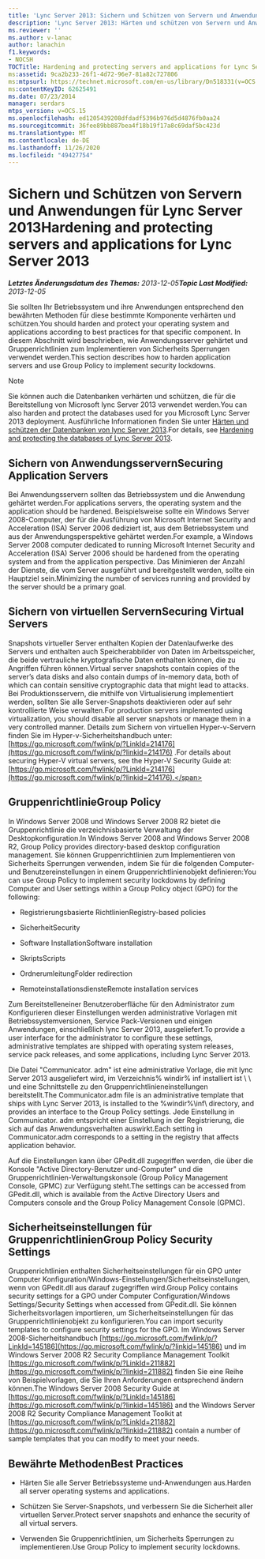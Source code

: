 ```yaml
---
title: 'Lync Server 2013: Sichern und Schützen von Servern und Anwendungen'
description: 'Lync Server 2013: Härten und schützen von Servern und Anwendungen'
ms.reviewer: ''
ms.author: v-lanac
author: lanachin
f1.keywords:
- NOCSH
TOCTitle: Hardening and protecting servers and applications for Lync Server 2013
ms:assetid: 9ca2b233-26f1-4d72-96e7-81a82c727806
ms:mtpsurl: https://technet.microsoft.com/en-us/library/Dn518331(v=OCS.15)
ms:contentKeyID: 62625491
ms.date: 07/23/2014
manager: serdars
mtps_version: v=OCS.15
ms.openlocfilehash: ed1205439208dfdadf5396b976d5d4876fb0aa24
ms.sourcegitcommit: 36fee89bb887bea4f18b19f17a8c69daf5bc423d
ms.translationtype: MT
ms.contentlocale: de-DE
ms.lasthandoff: 11/26/2020
ms.locfileid: "49427754"
---
```

# <a name="hardening-and-protecting-servers-and-applications-for-lync-server-2013"></a><span data-ttu-id="bd521-103">Sichern und Schützen von Servern und Anwendungen für Lync Server 2013</span><span class="sxs-lookup"><span data-stu-id="bd521-103">Hardening and protecting servers and applications for Lync Server 2013</span></span>

<div data-xmlns="http://www.w3.org/1999/xhtml">

<div class="topic" data-xmlns="http://www.w3.org/1999/xhtml" data-msxsl="urn:schemas-microsoft-com:xslt" data-cs="https://msdn.microsoft.com/">

<div data-asp="https://msdn2.microsoft.com/asp">



</div>

<div id="mainSection">

<div id="mainBody"><span data-ttu-id="bd521-104">

<span> </span></span><span class="sxs-lookup"><span data-stu-id="bd521-104">

<span> </span></span></span>

<span data-ttu-id="bd521-105">_**Letztes Änderungsdatum des Themas:** 2013-12-05_</span><span class="sxs-lookup"><span data-stu-id="bd521-105">_**Topic Last Modified:** 2013-12-05_</span></span>

<span data-ttu-id="bd521-106">Sie sollten Ihr Betriebssystem und ihre Anwendungen entsprechend den bewährten Methoden für diese bestimmte Komponente verhärten und schützen.</span><span class="sxs-lookup"><span data-stu-id="bd521-106">You should harden and protect your operating system and applications according to best practices for that specific component.</span></span> <span data-ttu-id="bd521-107">In diesem Abschnitt wird beschrieben, wie Anwendungsserver gehärtet und Gruppenrichtlinien zum Implementieren von Sicherheits Sperrungen verwendet werden.</span><span class="sxs-lookup"><span data-stu-id="bd521-107">This section describes how to harden application servers and use Group Policy to implement security lockdowns.</span></span>

<div>


> [!NOTE]  
> <span data-ttu-id="bd521-108">Sie können auch die Datenbanken verhärten und schützen, die für die Bereitstellung von Microsoft lync Server 2013 verwendet werden.</span><span class="sxs-lookup"><span data-stu-id="bd521-108">You can also harden and protect the databases used for you Microsoft Lync Server 2013 deployment.</span></span> <span data-ttu-id="bd521-109">Ausführliche Informationen finden Sie unter <A href="lync-server-2013-hardening-and-protecting-databases.md">Härten und schützen der Datenbanken von lync Server 2013</A>.</span><span class="sxs-lookup"><span data-stu-id="bd521-109">For details, see <A href="lync-server-2013-hardening-and-protecting-databases.md">Hardening and protecting the databases of Lync Server 2013</A>.</span></span>



</div>

<div>

## <a name="securing-application-servers"></a><span data-ttu-id="bd521-110">Sichern von Anwendungsservern</span><span class="sxs-lookup"><span data-stu-id="bd521-110">Securing Application Servers</span></span>

<span data-ttu-id="bd521-111">Bei Anwendungsservern sollten das Betriebssystem und die Anwendung gehärtet werden.</span><span class="sxs-lookup"><span data-stu-id="bd521-111">For applications servers, the operating system and the application should be hardened.</span></span> <span data-ttu-id="bd521-112">Beispielsweise sollte ein Windows Server 2008-Computer, der für die Ausführung von Microsoft Internet Security and Acceleration (ISA) Server 2006 dediziert ist, aus dem Betriebssystem und aus der Anwendungsperspektive gehärtet werden.</span><span class="sxs-lookup"><span data-stu-id="bd521-112">For example, a Windows Server 2008 computer dedicated to running Microsoft Internet Security and Acceleration (ISA) Server 2006 should be hardened from the operating system and from the application perspective.</span></span> <span data-ttu-id="bd521-113">Das Minimieren der Anzahl der Dienste, die vom Server ausgeführt und bereitgestellt werden, sollte ein Hauptziel sein.</span><span class="sxs-lookup"><span data-stu-id="bd521-113">Minimizing the number of services running and provided by the server should be a primary goal.</span></span>

</div>

<div>

## <a name="securing-virtual-servers"></a><span data-ttu-id="bd521-114">Sichern von virtuellen Servern</span><span class="sxs-lookup"><span data-stu-id="bd521-114">Securing Virtual Servers</span></span>

<span data-ttu-id="bd521-115">Snapshots virtueller Server enthalten Kopien der Datenlaufwerke des Servers und enthalten auch Speicherabbilder von Daten im Arbeitsspeicher, die beide vertrauliche kryptografische Daten enthalten können, die zu Angriffen führen können.</span><span class="sxs-lookup"><span data-stu-id="bd521-115">Virtual server snapshots contain copies of the server’s data disks and also contain dumps of in-memory data, both of which can contain sensitive cryptographic data that might lead to attacks.</span></span> <span data-ttu-id="bd521-116">Bei Produktionsservern, die mithilfe von Virtualisierung implementiert werden, sollten Sie alle Server-Snapshots deaktivieren oder auf sehr kontrollierte Weise verwalten.</span><span class="sxs-lookup"><span data-stu-id="bd521-116">For production servers implemented using virtualization, you should disable all server snapshots or manage them in a very controlled manner.</span></span> <span data-ttu-id="bd521-117">Details zum Sichern von virtuellen Hyper-v-Servern finden Sie im Hyper-v-Sicherheitshandbuch unter: [https://go.microsoft.com/fwlink/p/?LinkId=214176](https://go.microsoft.com/fwlink/p/?linkid=214176) .</span><span class="sxs-lookup"><span data-stu-id="bd521-117">For details about securing Hyper-V virtual servers, see the Hyper-V Security Guide at: [https://go.microsoft.com/fwlink/p/?LinkId=214176](https://go.microsoft.com/fwlink/p/?linkid=214176).</span></span>

</div>

<div>

## <a name="group-policy"></a><span data-ttu-id="bd521-118">Gruppenrichtlinie</span><span class="sxs-lookup"><span data-stu-id="bd521-118">Group Policy</span></span>

<span data-ttu-id="bd521-119">In Windows Server 2008 und Windows Server 2008 R2 bietet die Gruppenrichtlinie die verzeichnisbasierte Verwaltung der Desktopkonfiguration.</span><span class="sxs-lookup"><span data-stu-id="bd521-119">In Windows Server 2008 and Windows Server 2008 R2, Group Policy provides directory-based desktop configuration management.</span></span> <span data-ttu-id="bd521-120">Sie können Gruppenrichtlinien zum Implementieren von Sicherheits Sperrungen verwenden, indem Sie für die folgenden Computer-und Benutzereinstellungen in einem Gruppenrichtlinienobjekt definieren:</span><span class="sxs-lookup"><span data-stu-id="bd521-120">You can use Group Policy to implement security lockdowns by defining Computer and User settings within a Group Policy object (GPO) for the following:</span></span>

  - <span data-ttu-id="bd521-121">Registrierungsbasierte Richtlinien</span><span class="sxs-lookup"><span data-stu-id="bd521-121">Registry-based policies</span></span>

  - <span data-ttu-id="bd521-122">Sicherheit</span><span class="sxs-lookup"><span data-stu-id="bd521-122">Security</span></span>

  - <span data-ttu-id="bd521-123">Software Installation</span><span class="sxs-lookup"><span data-stu-id="bd521-123">Software installation</span></span>

  - <span data-ttu-id="bd521-124">Skripts</span><span class="sxs-lookup"><span data-stu-id="bd521-124">Scripts</span></span>

  - <span data-ttu-id="bd521-125">Ordnerumleitung</span><span class="sxs-lookup"><span data-stu-id="bd521-125">Folder redirection</span></span>

  - <span data-ttu-id="bd521-126">Remoteinstallationsdienste</span><span class="sxs-lookup"><span data-stu-id="bd521-126">Remote installation services</span></span>

<span data-ttu-id="bd521-127">Zum Bereitstelleneiner Benutzeroberfläche für den Administrator zum Konfigurieren dieser Einstellungen werden administrative Vorlagen mit Betriebssystemversionen, Service Pack-Versionen und einigen Anwendungen, einschließlich lync Server 2013, ausgeliefert.</span><span class="sxs-lookup"><span data-stu-id="bd521-127">To provide a user interface for the administrator to configure these settings, administrative templates are shipped with operating system releases, service pack releases, and some applications, including Lync Server 2013.</span></span>

<span data-ttu-id="bd521-128">Die Datei "Communicator. adm" ist eine administrative Vorlage, die mit lync Server 2013 ausgeliefert wird, im Verzeichnis% windir% inf installiert ist \\ \\ und eine Schnittstelle zu den Gruppenrichtlinieneinstellungen bereitstellt.</span><span class="sxs-lookup"><span data-stu-id="bd521-128">The Communicator.adm file is an administrative template that ships with Lync Server 2013, is installed to the %windir%\\inf\\ directory, and provides an interface to the Group Policy settings.</span></span> <span data-ttu-id="bd521-129">Jede Einstellung in Communicator. adm entspricht einer Einstellung in der Registrierung, die sich auf das Anwendungsverhalten auswirkt.</span><span class="sxs-lookup"><span data-stu-id="bd521-129">Each setting in Communicator.adm corresponds to a setting in the registry that affects application behavior.</span></span>

<span data-ttu-id="bd521-130">Auf die Einstellungen kann über GPedit.dll zugegriffen werden, die über die Konsole "Active Directory-Benutzer und-Computer" und die Gruppenrichtlinien-Verwaltungskonsole (Group Policy Management Console, GPMC) zur Verfügung steht.</span><span class="sxs-lookup"><span data-stu-id="bd521-130">The settings can be accessed from GPedit.dll, which is available from the Active Directory Users and Computers console and the Group Policy Management Console (GPMC).</span></span>

</div>

<div>

## <a name="group-policy-security-settings"></a><span data-ttu-id="bd521-131">Sicherheitseinstellungen für Gruppenrichtlinien</span><span class="sxs-lookup"><span data-stu-id="bd521-131">Group Policy Security Settings</span></span>

<span data-ttu-id="bd521-132">Gruppenrichtlinien enthalten Sicherheitseinstellungen für ein GPO unter Computer Konfiguration/Windows-Einstellungen/Sicherheitseinstellungen, wenn von GPedit.dll aus darauf zugegriffen wird.</span><span class="sxs-lookup"><span data-stu-id="bd521-132">Group Policy contains security settings for a GPO under Computer Configuration/Windows Settings/Security Settings when accessed from GPedit.dll.</span></span> <span data-ttu-id="bd521-133">Sie können Sicherheitsvorlagen importieren, um Sicherheitseinstellungen für das Gruppenrichtlinienobjekt zu konfigurieren.</span><span class="sxs-lookup"><span data-stu-id="bd521-133">You can import security templates to configure security settings for the GPO.</span></span> <span data-ttu-id="bd521-134">Im Windows Server 2008-Sicherheitshandbuch [https://go.microsoft.com/fwlink/p/?LinkId=145186](https://go.microsoft.com/fwlink/p/?linkid=145186) und im Windows Server 2008 R2 Security Compliance Management Toolkit [https://go.microsoft.com/fwlink/p/?LinkId=211882](https://go.microsoft.com/fwlink/p/?linkid=211882) finden Sie eine Reihe von Beispielvorlagen, die Sie Ihren Anforderungen entsprechend ändern können.</span><span class="sxs-lookup"><span data-stu-id="bd521-134">The Windows Server 2008 Security Guide at [https://go.microsoft.com/fwlink/p/?LinkId=145186](https://go.microsoft.com/fwlink/p/?linkid=145186) and the Windows Server 2008 R2 Security Compliance Management Toolkit at [https://go.microsoft.com/fwlink/p/?LinkId=211882](https://go.microsoft.com/fwlink/p/?linkid=211882) contain a number of sample templates that you can modify to meet your needs.</span></span>

</div>

<div>

## <a name="best-practices"></a><span data-ttu-id="bd521-135">Bewährte Methoden</span><span class="sxs-lookup"><span data-stu-id="bd521-135">Best Practices</span></span>

  - <span data-ttu-id="bd521-136">Härten Sie alle Server Betriebssysteme und-Anwendungen aus.</span><span class="sxs-lookup"><span data-stu-id="bd521-136">Harden all server operating systems and applications.</span></span>

  - <span data-ttu-id="bd521-137">Schützen Sie Server-Snapshots, und verbessern Sie die Sicherheit aller virtuellen Server.</span><span class="sxs-lookup"><span data-stu-id="bd521-137">Protect server snapshots and enhance the security of all virtual servers.</span></span>

  - <span data-ttu-id="bd521-138">Verwenden Sie Gruppenrichtlinien, um Sicherheits Sperrungen zu implementieren.</span><span class="sxs-lookup"><span data-stu-id="bd521-138">Use Group Policy to implement security lockdowns.</span></span>

<span data-ttu-id="bd521-139"></div>

</div>

<span> </span>

</div>

</div>

</span><span class="sxs-lookup"><span data-stu-id="bd521-139"></div>

</div>

<span> </span>

</div>

</div>

</span></span></div>

